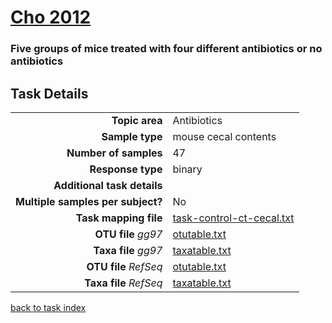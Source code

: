 # [Cho 2012]( ../docs/cho.html )
### Five groups of mice treated with four different antibiotics or no antibiotics

## Task Details

| | |
| ------------------------: |-----------------------------------------------------------|
| **Topic area**                | Antibiotics                                                |
| **Sample type**               | mouse cecal contents                                         |
| **Number of samples**         | 47                                         |
| **Response type**             | binary                                           |
| **Additional task details**   |                                   |
| **Multiple samples per subject?** | No |
| **Task mapping file**         | [task-control-ct-cecal.txt](../datasets/cho/task-control-ct-cecal.txt)                                 |
| **OTU file** *gg97*           | [otutable.txt](../datasets/cho/gg/otutable.txt)                             |
| **Taxa file** *gg97*          | [taxatable.txt](../datasets/cho/gg/taxatable.txt)                          |
| **OTU file** *RefSeq*         | [otutable.txt](../datasets/cho/refseq/otutable.txt)                    |
| **Taxa file** *RefSeq*        | [taxatable.txt](../datasets/cho/refseq/taxatable.txt)                  |


[back to task index](../README.md)